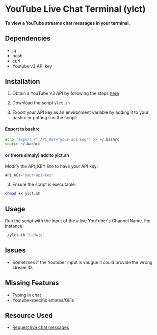 # YouTube Live Chat Terminal (ylct)

#### To view a YouTube streams chat messages in your terminal. 

## Dependencies 

- jq 
- bash
- curl
- Youtube v3 API key 

## Installation 

1. Obtain a YouTube V3 API by following the steps [here](https://developers.google.com/youtube/v3/getting-started)

2. Download the script `ylct.sh`

3. Export your API key as an environment variable by adding it to your bashrc or putting it in the script: 

#### Export to bashrc

```bash
echo 'export YT_API_KEY="your-api-key"' >> ~/.bashrc
source ~/.bashrc
```

#### or (more simply) add to ylct.sh

Modify the API_KEY line to have your API key: 

```bash
API_KEY="your-api-key"
```

3. Ensure the script is executable: 

```bash
chmod +x ylct.sh
```

## Usage 

Run the script with the input of the a live YouTuber's Channel Name. For instance: 

```bash
./ylct.sh "Ludwig"
```

## Issues 

- Sometimes if the Youtuber input is vaugue it could provide the wrong stream ID.

## Missing Features 

- Typing in chat 
- Youtube-specific emotes/GIFs

## Resource Used  

- [Request live chat messages](https://gist.github.com/w3cj/4f1fa02b26303ae1e0b1660f2349e705#3-request-live-chat-messages-using-this-activelivechatid)



